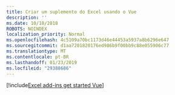 ```yaml
---
title: Criar um suplemento do Excel usando o Vue
description: ''
ms.date: 10/18/2018
ROBOTS: NOINDEX
localization_priority: Normal
ms.openlocfilehash: 4c5109a70bc1173d46e44453a5937a8b6296e647
ms.sourcegitcommit: d1aa7201820176ed986b9f00bb9c88e055906c77
ms.translationtype: MT
ms.contentlocale: pt-BR
ms.lasthandoff: 01/23/2019
ms.locfileid: "29388686"
---
```

[!include[Excel add-ins get started Vue](../includes/file-get-started-excel-vue.md)]
